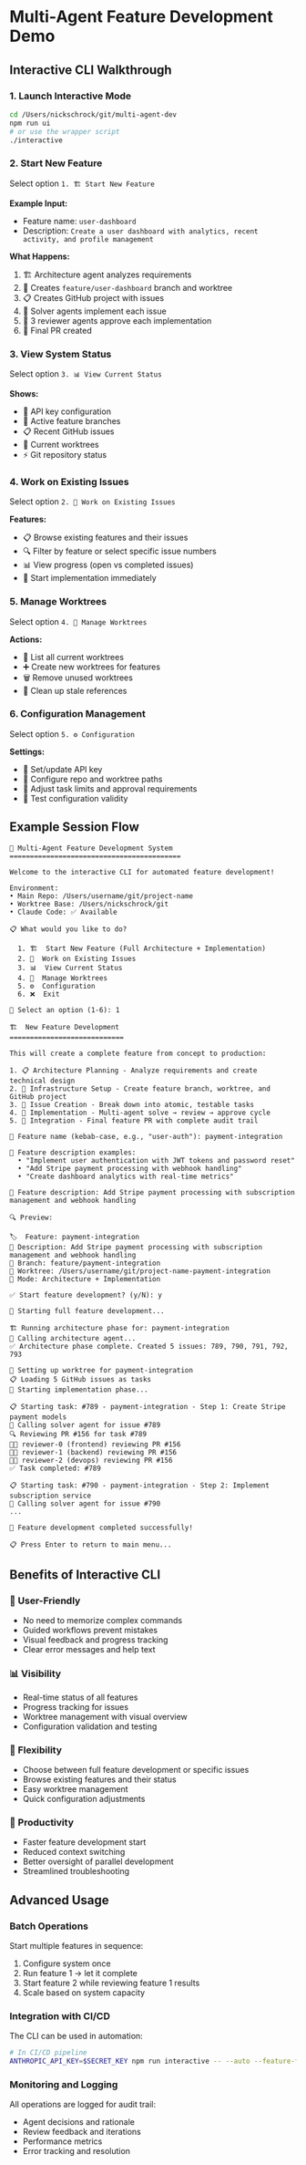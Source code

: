 # Multi-Agent Feature Development Demo

## Interactive CLI Walkthrough

### 1. Launch Interactive Mode
```bash
cd /Users/nickschrock/git/multi-agent-dev
npm run ui
# or use the wrapper script
./interactive
```

### 2. Start New Feature
Select option `1. 🏗️ Start New Feature`

**Example Input:**
- Feature name: `user-dashboard`
- Description: `Create a user dashboard with analytics, recent activity, and profile management`

**What Happens:**
1. 🏗️ Architecture agent analyzes requirements
2. 🌳 Creates `feature/user-dashboard` branch and worktree
3. 📋 Creates GitHub project with issues
4. 🔧 Solver agents implement each issue
5. 👥 3 reviewer agents approve each implementation
6. 🚀 Final PR created

### 3. View System Status  
Select option `3. 📊 View Current Status`

**Shows:**
- 🔑 API key configuration
- 🌿 Active feature branches
- 📋 Recent GitHub issues
- 🌳 Current worktrees
- ⚡ Git repository status

### 4. Work on Existing Issues
Select option `2. 🔧 Work on Existing Issues`

**Features:**
- 📋 Browse existing features and their issues
- 🔍 Filter by feature or select specific issue numbers
- 📊 View progress (open vs completed issues)
- 🚀 Start implementation immediately

### 5. Manage Worktrees
Select option `4. 🌳 Manage Worktrees`

**Actions:**
- 📁 List all current worktrees
- ➕ Create new worktrees for features
- 🗑️ Remove unused worktrees
- 🧹 Clean up stale references

### 6. Configuration Management
Select option `5. ⚙️ Configuration`

**Settings:**
- 🔑 Set/update API key
- 📁 Configure repo and worktree paths
- 🔧 Adjust task limits and approval requirements
- 🧪 Test configuration validity

## Example Session Flow

```
🤖 Multi-Agent Feature Development System
==========================================

Welcome to the interactive CLI for automated feature development!

Environment:
• Main Repo: /Users/username/git/project-name
• Worktree Base: /Users/nickschrock/git
• Claude Code: ✅ Available

📋 What would you like to do?

  1. 🏗️  Start New Feature (Full Architecture + Implementation)
  2. 🔧  Work on Existing Issues
  3. 📊  View Current Status
  4. 🌳  Manage Worktrees
  5. ⚙️  Configuration
  6. ❌  Exit

🤖 Select an option (1-6): 1

🏗️  New Feature Development
============================

This will create a complete feature from concept to production:

1. 📋 Architecture Planning - Analyze requirements and create technical design
2. 🌳 Infrastructure Setup - Create feature branch, worktree, and GitHub project  
3. 📝 Issue Creation - Break down into atomic, testable tasks
4. 🔧 Implementation - Multi-agent solve → review → approve cycle
5. 🚀 Integration - Final feature PR with complete audit trail

📝 Feature name (kebab-case, e.g., "user-auth"): payment-integration

📖 Feature description examples:
  • "Implement user authentication with JWT tokens and password reset"
  • "Add Stripe payment processing with webhook handling"
  • "Create dashboard analytics with real-time metrics"

📝 Feature description: Add Stripe payment processing with subscription management and webhook handling

🔍 Preview:
    
🏷️  Feature: payment-integration
📖 Description: Add Stripe payment processing with subscription management and webhook handling
🌿 Branch: feature/payment-integration  
🌳 Worktree: /Users/username/git/project-name-payment-integration
🤖 Mode: Architecture + Implementation

✅ Start feature development? (y/N): y

🚀 Starting full feature development...

🏗️ Running architecture phase for: payment-integration
🤖 Calling architecture agent...
✅ Architecture phase complete. Created 5 issues: 789, 790, 791, 792, 793

🌳 Setting up worktree for payment-integration
📋 Loading 5 GitHub issues as tasks
🔧 Starting implementation phase...

📋 Starting task: #789 - payment-integration - Step 1: Create Stripe payment models
🤖 Calling solver agent for issue #789
🔍 Reviewing PR #156 for task #789
👨‍💻 reviewer-0 (frontend) reviewing PR #156
👨‍💻 reviewer-1 (backend) reviewing PR #156  
👨‍💻 reviewer-2 (devops) reviewing PR #156
✅ Task completed: #789

📋 Starting task: #790 - payment-integration - Step 2: Implement subscription service
🤖 Calling solver agent for issue #790
...

🎉 Feature development completed successfully!

📋 Press Enter to return to main menu...
```

## Benefits of Interactive CLI

### 🎯 User-Friendly
- No need to memorize complex commands
- Guided workflows prevent mistakes
- Visual feedback and progress tracking
- Clear error messages and help text

### 📊 Visibility  
- Real-time status of all features
- Progress tracking for issues
- Worktree management with visual overview
- Configuration validation and testing

### 🔧 Flexibility
- Choose between full feature development or specific issues
- Browse existing features and their status
- Easy worktree management
- Quick configuration adjustments

### 🚀 Productivity
- Faster feature development start
- Reduced context switching
- Better oversight of parallel development
- Streamlined troubleshooting

## Advanced Usage

### Batch Operations
Start multiple features in sequence:
1. Configure system once
2. Run feature 1 → let it complete
3. Start feature 2 while reviewing feature 1 results
4. Scale based on system capacity

### Integration with CI/CD
The CLI can be used in automation:
```bash
# In CI/CD pipeline
ANTHROPIC_API_KEY=$SECRET_KEY npm run interactive -- --auto --feature-file features.json
```

### Monitoring and Logging
All operations are logged for audit trail:
- Agent decisions and rationale
- Review feedback and iterations
- Performance metrics
- Error tracking and resolution
